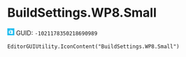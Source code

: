 # BuildSettings.WP8.Small
![](/img/BuildSettings.WP8.Small.png)
GUID: `-1021178350218690989`
```
EditorGUIUtility.IconContent("BuildSettings.WP8.Small")
```
